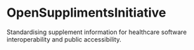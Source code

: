 # OpenSupplimentsInitiative
Standardising supplement information for healthcare software interoperability and public accessibility.

